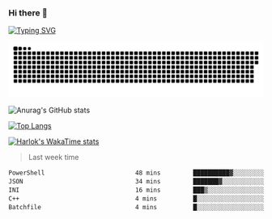 ### Hi there 👋

<!--
**wray-le/wray-lee* is a ✨ _special_ ✨ repository because its `README.md` (this file) appears on your GitHub profile.

Here are some ideas to get you started:

- 🔭 I’m currently working on ...
- 🌱 I’m currently learning ...
- 👯 I’m looking to collaborate on ...
- 🤔 I’m looking for help with ...
- 💬 Ask me about ...
- 📫 How to reach me: ...
- 😄 Pronouns: ...
- ⚡ Fun fact: ...
-->
[![Typing SVG](https://readme-typing-svg.herokuapp.com?color=91BEF0&vCenter=true&lines=This+is+Wray's+profile;A+noob+developer)](https://git.io/typing-svg)

<p align="center"><a href=#><img src="image/contributions.svg"></a></p>  

![Anurag's GitHub stats](https://github-readme-stats.vercel.app/api?username=wray-lee&show_icons=true&theme=tokyonight)


[![Top Langs](https://github-readme-stats.vercel.app/api/top-langs/?username=wray-lee&exclude_repo=wray-lee.github.io,wray-lee&layout=donut)](https://github.com/anuraghazra/github-readme-stats)


[![Harlok's WakaTime stats](https://github-readme-stats.vercel.app/api/wakatime?username=wray)](https://github.com/anuraghazra/github-readme-stats)

> Last week time

<!--START_SECTION:waka-->

```txt
PowerShell                         48 mins         ██████████▓░░░░░░░░░░░░░░   42.03 %
JSON                               34 mins         ███████▓░░░░░░░░░░░░░░░░░   30.21 %
INI                                16 mins         ███▒░░░░░░░░░░░░░░░░░░░░░   13.87 %
C++                                4 mins          █░░░░░░░░░░░░░░░░░░░░░░░░   03.95 %
Batchfile                          4 mins          █░░░░░░░░░░░░░░░░░░░░░░░░   03.94 %
```

<!--END_SECTION:waka-->
